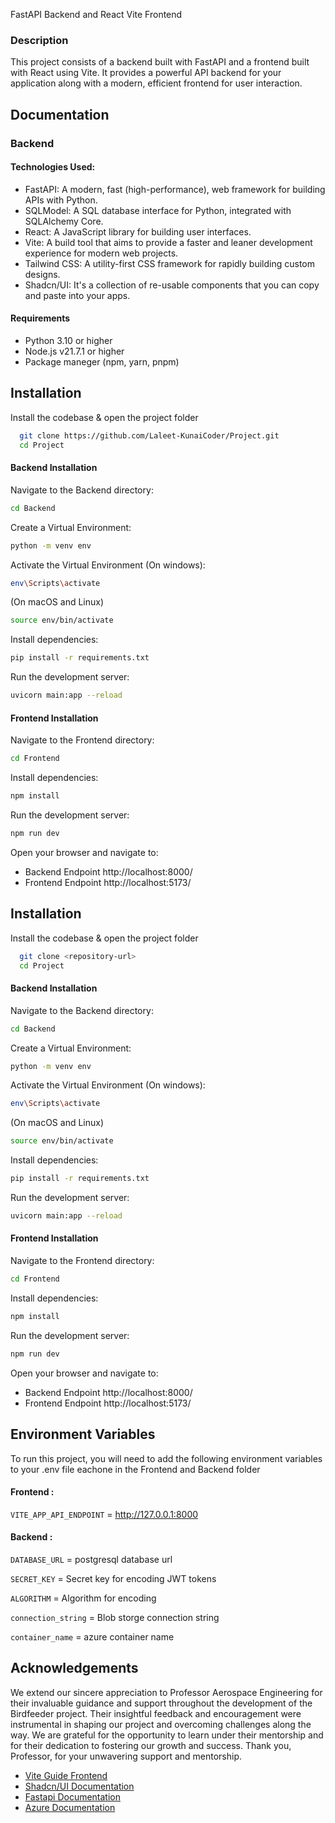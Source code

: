 FastAPI Backend and React Vite Frontend
### Description
This project consists of a backend built with FastAPI and a frontend built with React using Vite. It provides a powerful API backend for your application along with a modern, efficient frontend for user interaction.

## Documentation


### Backend
#### Technologies Used:
- FastAPI: A modern, fast (high-performance), web framework for building APIs with Python.
- SQLModel: A SQL database interface for Python, integrated with SQLAlchemy Core.
- React: A JavaScript library for building user interfaces.
- Vite: A build tool that aims to provide a faster and leaner development experience for modern web projects.
- Tailwind CSS: A utility-first CSS framework for rapidly building custom designs.
- Shadcn/UI: It's a collection of re-usable components that you can copy and paste into your apps.
#### Requirements
- Python 3.10 or higher
- Node.js v21.7.1 or higher
- Package maneger (npm, yarn, pnpm)


## Installation

Install the codebase & open the project folder

```bash
  git clone https://github.com/Laleet-KunaiCoder/Project.git
  cd Project

```
    
#### Backend Installation 
Navigate to the Backend directory:
```bash
cd Backend
```

Create a Virtual Environment: 
```bash
python -m venv env
```

Activate the Virtual Environment (On windows): 

```bash
env\Scripts\activate
```
(On macOS and Linux)

```bash
source env/bin/activate
```


Install dependencies:

```bash
pip install -r requirements.txt
```

Run the development server:

```bash
uvicorn main:app --reload
```

#### Frontend Installation 

Navigate to the Frontend directory:

```bash
cd Frontend
```
Install dependencies:
```bash
npm install
```
Run the development server:
```bash
npm run dev
```
Open your browser and navigate to:

- Backend Endpoint http://localhost:8000/
- Frontend Endpoint http://localhost:5173/

## Installation

Install the codebase & open the project folder

```bash
  git clone <repository-url>
  cd Project

```
    
#### Backend Installation 
Navigate to the Backend directory:
```bash
cd Backend
```

Create a Virtual Environment: 
```bash
python -m venv env
```

Activate the Virtual Environment (On windows): 

```bash
env\Scripts\activate
```
(On macOS and Linux)

```bash
source env/bin/activate
```


Install dependencies:

```bash
pip install -r requirements.txt
```

Run the development server:

```bash
uvicorn main:app --reload
```

#### Frontend Installation 

Navigate to the Frontend directory:

```bash
cd Frontend
```
Install dependencies:
```bash
npm install
```
Run the development server:
```bash
npm run dev
```
Open your browser and navigate to:

- Backend Endpoint http://localhost:8000/
- Frontend Endpoint http://localhost:5173/

## Environment Variables

To run this project, you will need to add the following environment variables to your .env file eachone in the Frontend and Backend folder

#### Frontend :

`VITE_APP_API_ENDPOINT` = http://127.0.0.1:8000

#### Backend :

`DATABASE_URL` = postgresql database url 

`SECRET_KEY` = Secret key for encoding JWT tokens

`ALGORITHM` = Algorithm for encoding

`connection_string` = Blob storge connection string

`container_name` = azure container name

## Acknowledgements
We extend our sincere appreciation to Professor Aerospace Engineering for their invaluable guidance and support throughout the development of the Birdfeeder project. Their insightful feedback and encouragement were instrumental in shaping our project and overcoming challenges along the way. We are grateful for the opportunity to learn under their mentorship and for their dedication to fostering our growth and success. Thank you, Professor, for your unwavering support and mentorship.




 - [Vite Guide Frontend](https://vitejs.dev/guide/)
 - [Shadcn/UI Documentation](https://ui.shadcn.com/docs)
 - [Fastapi Documentation](https://fastapi.tiangolo.com/)
 - [Azure Documentation](https://fastapi.tiangolo.com/)